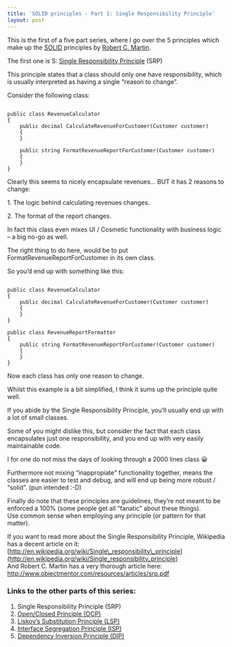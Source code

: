 ```yaml
---
title: 'SOLID principles - Part 1: Single Responsibility Principle'
layout: post
---
```


This is the first of a five part series, where I go over the 5 principles which make up the [SOLID](http://en.wikipedia.org/wiki/SOLID_(object-oriented_design)) principles by [Robert C. Martin](http://en.wikipedia.org/wiki/Robert_C._Martin).

The first one is S: [Single Responsibility Principle](http://en.wikipedia.org/wiki/Single_responsibility_principle) (SRP)

This principle states that a class should only one have responsibility, which is usually interpreted as having a single “reason to change”.

Consider the following class:

```

public class RevenueCalculator
{
	public decimal CalculateRevenueForCustomer(Customer customer)
	{
	}

	public string FormatRevenueReportForCustomer(Customer customer)
	{
	}
}
```

Clearly this seems to nicely encapsulate revenues… BUT it has 2 reasons to change:

1\. The logic behind calculating revenues changes.

2\. The format of the report changes.

In fact this class even mixes UI / Cosmetic functionality with business logic – a big no-go as well.

The right thing to do here, would be to put FormatRevenueReportForCustomer in its own class.

So you’d end up with something like this:

```

public class RevenueCalculator
{
	public decimal CalculateRevenueForCustomer(Customer customer)
	{
	}
}

public class RevenueReportFormatter
{
	public string FormatRevenueReportForCustomer(Customer customer)
	{
	}	
}
```

Now each class has only one reason to change.

Whilst this example is a bit simplified, I think it sums up the principle quite well.

If you abide by the Single Responsibility Principle, you’ll usually end up with a lot of small classes.

Some of you might dislike this, but consider the fact that each class encapsulates just one responsibility, and you end up with very easily maintainable code.

I for one do not miss the days of looking through a 2000 lines class 😀

Furthermore not mixing “inappropiate” functionality together, means the classes are easier to test and debug, and will end up being more robust / “solid”. (pun intended :-D)

Finally do note that these principles are guidelines, they’re not meant to be enforced a 100% (some people get all “fanatic” about these things).  
Use common sense when employing any principle (or pattern for that matter).

If you want to read more about the Single Responsibility Principle, Wikipedia has a decent article on it: [http://en.wikipedia.org/wiki/Single\_responsibility\_principle](http://en.wikipedia.org/wiki/Single_responsibility_principle)  
And Robert C. Martin has a very thorough article here: <http://www.objectmentor.com/resources/articles/srp.pdf>

### Links to the other parts of this series:

1. Single Responsibility Principle (SRP)
2. [Open/Closed Principle (OCP)](http://www.ckode.dk/programming/solid-principles-part-2-openclosed-principle/)
3. [Liskov’s Substitution Principle (LSP)](http://www.ckode.dk/programming/solid-principles-part-3-liskovs-substitution-principle/)
4. [Interface Segregation Principle (ISP)](http://www.ckode.dk/programming/solid-principles-part-4-interface-segregation-principle/)
5. [Dependency Inversion Principle (DIP)](http://www.ckode.dk/programming/solid-principles-part-5-dependency-inversion-principle/)